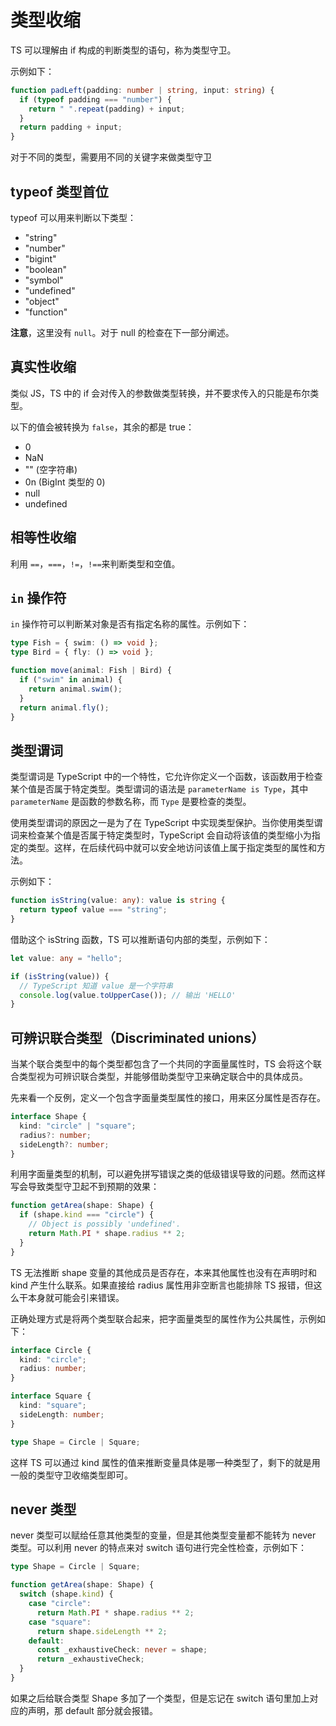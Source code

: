 # 类型收缩

TS 可以理解由 if 构成的判断类型的语句，称为类型守卫。

示例如下：

```ts
function padLeft(padding: number | string, input: string) {
  if (typeof padding === "number") {
    return " ".repeat(padding) + input;
  }
  return padding + input;
}
```

对于不同的类型，需要用不同的关键字来做类型守卫

## typeof 类型首位

typeof 可以用来判断以下类型：

- "string"
- "number"
- "bigint"
- "boolean"
- "symbol"
- "undefined"
- "object"
- "function"

**注意**，这里没有 `null`。对于 null 的检查在下一部分阐述。

## 真实性收缩

类似 JS，TS 中的 if 会对传入的参数做类型转换，并不要求传入的只能是布尔类型。

以下的值会被转换为 `false`，其余的都是 true：

- 0
- NaN
- "" (空字符串)
- 0n (BigInt 类型的 0)
- null
- undefined

## 相等性收缩

利用 `==`，`===`，`!=`，`!==`来判断类型和空值。

## `in` 操作符

`in` 操作符可以判断某对象是否有指定名称的属性。示例如下：

```ts
type Fish = { swim: () => void };
type Bird = { fly: () => void };

function move(animal: Fish | Bird) {
  if ("swim" in animal) {
    return animal.swim();
  }
  return animal.fly();
}
```

## 类型谓词

类型谓词是 TypeScript 中的一个特性，它允许你定义一个函数，该函数用于检查某个值是否属于特定类型。类型谓词的语法是 `parameterName is Type`，其中 `parameterName` 是函数的参数名称，而 `Type` 是要检查的类型。

使用类型谓词的原因之一是为了在 TypeScript 中实现类型保护。当你使用类型谓词来检查某个值是否属于特定类型时，TypeScript 会自动将该值的类型缩小为指定的类型。这样，在后续代码中就可以安全地访问该值上属于指定类型的属性和方法。

示例如下：

```ts
function isString(value: any): value is string {
  return typeof value === "string";
}
```

借助这个 isString 函数，TS 可以推断语句内部的类型，示例如下：

```ts
let value: any = "hello";

if (isString(value)) {
  // TypeScript 知道 value 是一个字符串
  console.log(value.toUpperCase()); // 输出 'HELLO'
}
```

## 可辨识联合类型（Discriminated unions）

当某个联合类型中的每个类型都包含了一个共同的字面量属性时，TS 会将这个联合类型视为可辨识联合类型，并能够借助类型守卫来确定联合中的具体成员。

先来看一个反例，定义一个包含字面量类型属性的接口，用来区分属性是否存在。

```ts
interface Shape {
  kind: "circle" | "square";
  radius?: number;
  sideLength?: number;
}
```

利用字面量类型的机制，可以避免拼写错误之类的低级错误导致的问题。然而这样写会导致类型守卫起不到预期的效果：

```ts
function getArea(shape: Shape) {
  if (shape.kind === "circle") {
    // Object is possibly 'undefined'.
    return Math.PI * shape.radius ** 2;
  }
}
```

TS 无法推断 shape 变量的其他成员是否存在，本来其他属性也没有在声明时和 kind 产生什么联系。如果直接给 radius 属性用非空断言也能排除 TS 报错，但这么干本身就可能会引来错误。

正确处理方式是将两个类型联合起来，把字面量类型的属性作为公共属性，示例如下：

```ts
interface Circle {
  kind: "circle";
  radius: number;
}

interface Square {
  kind: "square";
  sideLength: number;
}

type Shape = Circle | Square;
```

这样 TS 可以通过 kind 属性的值来推断变量具体是哪一种类型了，剩下的就是用一般的类型守卫收缩类型即可。

## never 类型

never 类型可以赋给任意其他类型的变量，但是其他类型变量都不能转为 never 类型。可以利用 never 的特点来对 switch 语句进行完全性检查，示例如下：

```ts
type Shape = Circle | Square;

function getArea(shape: Shape) {
  switch (shape.kind) {
    case "circle":
      return Math.PI * shape.radius ** 2;
    case "square":
      return shape.sideLength ** 2;
    default:
      const _exhaustiveCheck: never = shape;
      return _exhaustiveCheck;
  }
}
```

如果之后给联合类型 Shape 多加了一个类型，但是忘记在 switch 语句里加上对应的声明，那 default 部分就会报错。
